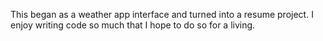 This began as a weather app interface and turned into a resume project. I enjoy writing code so much that I hope to do so for a living.  
